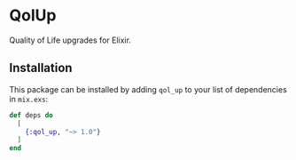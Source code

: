 # QolUp

Quality of Life upgrades for Elixir. 

## Installation

This  package can be installed by adding `qol_up` to your list of dependencies in `mix.exs`:

```elixir
def deps do
  [
    {:qol_up, "~> 1.0"}
  ]
end
```
